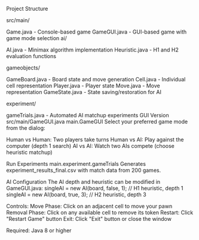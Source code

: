 Project Structure

src/main/

Game.java - Console-based game
GameGUI.java - GUI-based game with game mode selection
ai/

AI.java - Minimax algorithm implementation
Heuristic.java - H1 and H2 evaluation functions


gameobjects/

GameBoard.java - Board state and move generation
Cell.java - Individual cell representation
Player.java - Player state
Move.java - Move representation
GameState.java - State saving/restoration for AI


experiment/

gameTrials.java - Automated AI matchup experiments
    GUI Version
src/main/GameGUI.java
main.GameGUI
Select your preferred game mode from the dialog:

Human vs Human: Two players take turns
Human vs AI: Play against the computer (depth 1 search)
AI vs AI: Watch two AIs compete (choose heuristic matchup)

Run Experiments
main.experiment.gameTrials
Generates experiment_results_final.csv with match data from 200 games.

AI Configuration
The AI depth and heuristic can be modified in GameGUI.java:
singleAI = new AI(board, false, 1);  // H1 heuristic, depth 1
singleAI = new AI(board, true, 3);   // H2 heuristic, depth 3


Controls:
Move Phase: Click on an adjacent cell to move your pawn
Removal Phase: Click on any available cell to remove its token
Restart: Click "Restart Game" button
Exit: Click "Exit" button or close the window


Required: Java 8 or higher
